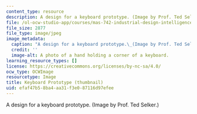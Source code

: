 ```yaml
---
content_type: resource
description: A design for a keyboard prototype. (Image by Prof. Ted Selker.)
file: /ol-ocw-studio-app/courses/mas-742-industrial-design-intelligence-a-cognitive-approach-to-engineering-fall-2003/efaf47b58ba4aa31f3e087116d97efee_mas-742f03-th.jpg
file_size: 2877
file_type: image/jpeg
image_metadata:
  caption: "A design for a keyboard prototype.\_(Image by Prof. Ted Selker.)"
  credit: ''
  image-alt: A photo of a hand holding a corner of a keyboard.
learning_resource_types: []
license: https://creativecommons.org/licenses/by-nc-sa/4.0/
ocw_type: OCWImage
resourcetype: Image
title: Keyboard Prototype (thumbnail)
uid: efaf47b5-8ba4-aa31-f3e0-87116d97efee
---
```

A design for a keyboard prototype. (Image by Prof. Ted Selker.)